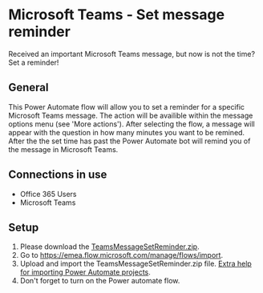 # Microsoft Teams - Set message reminder
Received an important Microsoft Teams message, but now is not the time? Set a reminder!

## General
This Power Automate flow will allow you to set a reminder for a specific Microsoft Teams message. The action will be availible within the message options menu (see 'More actions'). After selecting the flow, a message will appear with the question in how many minutes you want to be remined. After the the set time has past the Power Automate bot will remind you of the message in Microsoft Teams.

## Connections in use
* Office 365 Users
* Microsoft Teams

## Setup
1. Please download the [TeamsMessageSetReminder.zip](/../../raw/main/TeamsMessageSetReminder.zip).
2. Go to https://emea.flow.microsoft.com/manage/flows/import.
3. Upload and import the TeamsMessageSetReminder.zip file. [Extra help for importing Power Automate projects](/../../../MrAutomate33/blob/main/files/CreateConnectionsInImport.md).
4. Don't forget to turn on the Power automate flow.
